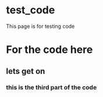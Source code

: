 # test_code
This page is for testing code
# For the code here
## lets get on
### this is the third part of the code
